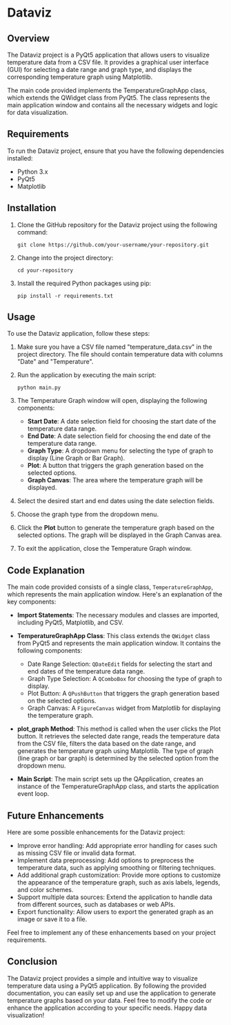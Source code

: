 # Dataviz

## Overview

The Dataviz project is a PyQt5 application that allows users to visualize temperature data from a CSV file. It provides a graphical user interface (GUI) for selecting a date range and graph type, and displays the corresponding temperature graph using Matplotlib.

The main code provided implements the TemperatureGraphApp class, which extends the QWidget class from PyQt5. The class represents the main application window and contains all the necessary widgets and logic for data visualization.

## Requirements

To run the Dataviz project, ensure that you have the following dependencies installed:

- Python 3.x
- PyQt5
- Matplotlib

## Installation

1. Clone the GitHub repository for the Dataviz project using the following command:

   ```
   git clone https://github.com/your-username/your-repository.git
   ```

2. Change into the project directory:

   ```
   cd your-repository
   ```

3. Install the required Python packages using pip:

   ```
   pip install -r requirements.txt
   ```

## Usage

To use the Dataviz application, follow these steps:

1. Make sure you have a CSV file named "temperature_data.csv" in the project directory. The file should contain temperature data with columns "Date" and "Temperature".

2. Run the application by executing the main script:

   ```
   python main.py
   ```

3. The Temperature Graph window will open, displaying the following components:

   - **Start Date**: A date selection field for choosing the start date of the temperature data range.
   - **End Date**: A date selection field for choosing the end date of the temperature data range.
   - **Graph Type**: A dropdown menu for selecting the type of graph to display (Line Graph or Bar Graph).
   - **Plot**: A button that triggers the graph generation based on the selected options.
   - **Graph Canvas**: The area where the temperature graph will be displayed.

4. Select the desired start and end dates using the date selection fields.

5. Choose the graph type from the dropdown menu.

6. Click the **Plot** button to generate the temperature graph based on the selected options. The graph will be displayed in the Graph Canvas area.

7. To exit the application, close the Temperature Graph window.

## Code Explanation

The main code provided consists of a single class, `TemperatureGraphApp`, which represents the main application window. Here's an explanation of the key components:

- **Import Statements**: The necessary modules and classes are imported, including PyQt5, Matplotlib, and CSV.

- **TemperatureGraphApp Class**: This class extends the `QWidget` class from PyQt5 and represents the main application window. It contains the following components:
  - Date Range Selection: `QDateEdit` fields for selecting the start and end dates of the temperature data range.
  - Graph Type Selection: A `QComboBox` for choosing the type of graph to display.
  - Plot Button: A `QPushButton` that triggers the graph generation based on the selected options.
  - Graph Canvas: A `FigureCanvas` widget from Matplotlib for displaying the temperature graph.

- **plot_graph Method**: This method is called when the user clicks the Plot button. It retrieves the selected date range, reads the temperature data from the CSV file, filters the data based on the date range, and generates the temperature graph using Matplotlib. The type of graph (line graph or bar graph) is determined by the selected option from the dropdown menu.

- **Main Script**: The main script sets up the QApplication, creates an instance of the TemperatureGraphApp class, and starts the application event loop.

## Future Enhancements

Here are some possible enhancements for the Dataviz project:

- Improve error handling: Add appropriate error handling for cases such as missing CSV file or invalid data format.
- Implement data preprocessing: Add options to preprocess the temperature data, such as applying smoothing or filtering techniques.
- Add additional graph customization: Provide more options to customize the appearance of the temperature graph, such as axis labels, legends, and color schemes.
- Support multiple data sources: Extend the application to handle data from different sources, such as databases or web APIs.
- Export functionality: Allow users to export the generated graph as an image or save it to a file.

Feel free to implement any of these enhancements based on your project requirements.

## Conclusion

The Dataviz project provides a simple and intuitive way to visualize temperature data using a PyQt5 application. By following the provided documentation, you can easily set up and use the application to generate temperature graphs based on your data. Feel free to modify the code or enhance the application according to your specific needs. Happy data visualization!
